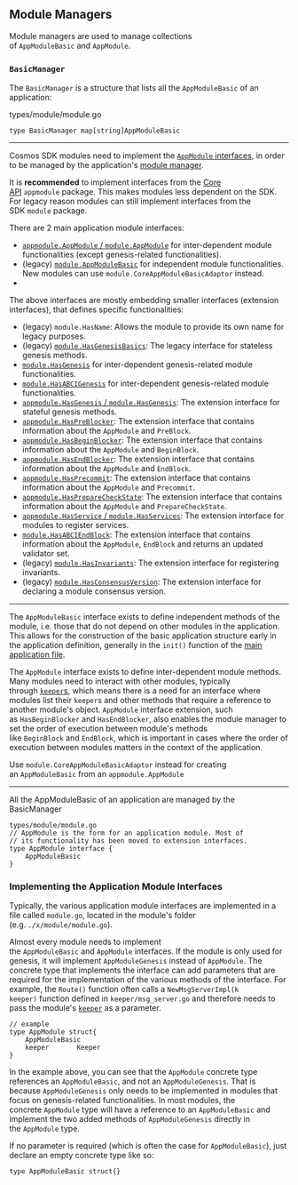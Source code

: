 Module Managers
--------------------------------------------------------------------------------------------------------------------------------------------

Module managers are used to manage collections of `AppModuleBasic` and `AppModule`.

### `BasicManager`[​](https://docs.cosmos.network/v0.50/build/building-modules/module-manager#basicmanager "Direct link to basicmanager")

The `BasicManager` is a structure that lists all the `AppModuleBasic` of an application:

types/module/module.go
```
type BasicManager map[string]AppModuleBasic
```
-----------
Cosmos SDK modules need to implement the [`AppModule` interfaces](https://docs.cosmos.network/v0.50/build/building-modules/module-manager#application-module-interfaces), in order to be managed by the application's [module manager](https://docs.cosmos.network/v0.50/build/building-modules/module-manager#module-manager).


It is **recommended** to implement interfaces from the [Core API](https://docs.cosmos.network/main/architecture/adr-063-core-module-api) `appmodule` package. This makes modules less dependent on the SDK. For legacy reason modules can still implement interfaces from the SDK `module` package.


There are 2 main application module interfaces:

-   [`appmodule.AppModule` / `module.AppModule`](https://docs.cosmos.network/v0.50/build/building-modules/module-manager#appmodule) for inter-dependent module functionalities (except genesis-related functionalities).
-   (legacy) [`module.AppModuleBasic`](https://docs.cosmos.network/v0.50/build/building-modules/module-manager#appmodulebasic) for independent module functionalities. New modules can use `module.CoreAppModuleBasicAdaptor` instead.
-   

The above interfaces are mostly embedding smaller interfaces (extension interfaces), that defines specific functionalities:

-   (legacy) `module.HasName`: Allows the module to provide its own name for legacy purposes.
-   (legacy) [`module.HasGenesisBasics`](https://docs.cosmos.network/v0.50/build/building-modules/module-manager#modulehasgenesisbasics): The legacy interface for stateless genesis methods.
-   [`module.HasGenesis`](https://docs.cosmos.network/v0.50/build/building-modules/module-manager#modulehasgenesis) for inter-dependent genesis-related module functionalities.
-   [`module.HasABCIGenesis`](https://docs.cosmos.network/v0.50/build/building-modules/module-manager#modulehasabcigenesis) for inter-dependent genesis-related module functionalities.
-   [`appmodule.HasGenesis` / `module.HasGenesis`](https://docs.cosmos.network/v0.50/build/building-modules/module-manager#appmodulehasgenesis): The extension interface for stateful genesis methods.
-   [`appmodule.HasPreBlocker`](https://docs.cosmos.network/v0.50/build/building-modules/module-manager#haspreblocker): The extension interface that contains information about the `AppModule` and `PreBlock`.
-   [`appmodule.HasBeginBlocker`](https://docs.cosmos.network/v0.50/build/building-modules/module-manager#hasbeginblocker): The extension interface that contains information about the `AppModule` and `BeginBlock`.
-   [`appmodule.HasEndBlocker`](https://docs.cosmos.network/v0.50/build/building-modules/module-manager#hasendblocker): The extension interface that contains information about the `AppModule` and `EndBlock`.
-   [`appmodule.HasPrecommit`](https://docs.cosmos.network/v0.50/build/building-modules/module-manager#hasprecommit): The extension interface that contains information about the `AppModule` and `Precommit`.
-   [`appmodule.HasPrepareCheckState`](https://docs.cosmos.network/v0.50/build/building-modules/module-manager#haspreparecheckstate): The extension interface that contains information about the `AppModule` and `PrepareCheckState`.
-   [`appmodule.HasService` / `module.HasServices`](https://docs.cosmos.network/v0.50/build/building-modules/module-manager#hasservices): The extension interface for modules to register services.
-   [`module.HasABCIEndBlock`](https://docs.cosmos.network/v0.50/build/building-modules/module-manager#hasabciendblock): The extension interface that contains information about the `AppModule`, `EndBlock` and returns an updated validator set.
-   (legacy) [`module.HasInvariants`](https://docs.cosmos.network/v0.50/build/building-modules/module-manager#hasinvariants): The extension interface for registering invariants.
-   (legacy) [`module.HasConsensusVersion`](https://docs.cosmos.network/v0.50/build/building-modules/module-manager#hasconsensusversion): The extension interface for declaring a module consensus version.
  
  
  ------

The `AppModuleBasic` interface exists to define independent methods of the module, i.e. those that do not depend on other modules in the application. This allows for the construction of the basic application structure early in the application definition, generally in the `init()` function of the [main application file](https://docs.cosmos.network/v0.50/learn/beginner/app-anatomy#core-application-file). 


The `AppModule` interface exists to define inter-dependent module methods. Many modules need to interact with other modules, typically through [`keeper`s](https://docs.cosmos.network/v0.50/build/building-modules/keeper), which means there is a need for an interface where modules list their `keeper`s and other methods that require a reference to another module's object. `AppModule` interface extension, such as `HasBeginBlocker` and `HasEndBlocker`, also enables the module manager to set the order of execution between module's methods like `BeginBlock` and `EndBlock`, which is important in cases where the order of execution between modules matters in the context of the application.


Use `module.CoreAppModuleBasicAdaptor` instead for creating an `AppModuleBasic` from an `appmodule.AppModule`

--------
All the AppModuleBasic of an application are managed by the BasicManager


```
types/module/module.go
// AppModule is the form for an application module. Most of
// its functionality has been moved to extension interfaces.
type AppModule interface {
	AppModuleBasic
}
```


### Implementing the Application Module Interfaces

Typically, the various application module interfaces are implemented in a file called `module.go`, located in the module's folder (e.g. `./x/module/module.go`).

Almost every module needs to implement the `AppModuleBasic` and `AppModule` interfaces. If the module is only used for genesis, it will implement `AppModuleGenesis` instead of `AppModule`. The concrete type that implements the interface can add parameters that are required for the implementation of the various methods of the interface. For example, the `Route()` function often calls a `NewMsgServerImpl(k keeper)` function defined in `keeper/msg_server.go` and therefore needs to pass the module's [`keeper`](https://docs.cosmos.network/v0.50/build/building-modules/keeper) as a parameter.

```
// example
type AppModule struct{
    AppModuleBasic
    keeper       Keeper
}

```

In the example above, you can see that the `AppModule` concrete type references an `AppModuleBasic`, and not an `AppModuleGenesis`. That is because `AppModuleGenesis` only needs to be implemented in modules that focus on genesis-related functionalities. In most modules, the concrete `AppModule` type will have a reference to an `AppModuleBasic` and implement the two added methods of `AppModuleGenesis` directly in the `AppModule` type.

If no parameter is required (which is often the case for `AppModuleBasic`), just declare an empty concrete type like so:

```
type AppModuleBasic struct{}
```
